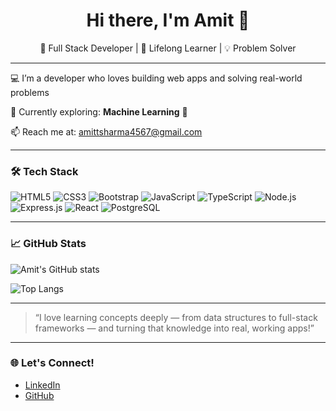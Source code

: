 <h1 align="center">Hi there, I'm Amit 👋</h1>
<p align="center">🚀 Full Stack Developer | 🧠 Lifelong Learner | 💡 Problem Solver</p>

---

💻 I’m a developer who loves building web apps and solving real-world problems

🌱 Currently exploring: **Machine Learning** 🤖

📫 Reach me at: [amittsharma4567@gmail.com](mailto:amittsharma4567@gmail.com)

---


### 🛠️ Tech Stack
![HTML5](https://img.shields.io/badge/-HTML5-black?style=flat-square&logo=html5)
![CSS3](https://img.shields.io/badge/-CSS3-black?style=flat-square&logo=css3)
![Bootstrap](https://img.shields.io/badge/-Bootstrap-black?style=flat-square&logo=bootstrap)
![JavaScript](https://img.shields.io/badge/-JavaScript-black?style=flat-square&logo=javascript)
![TypeScript](https://img.shields.io/badge/-TypeScript-black?style=flat-square&logo=typescript)
![Node.js](https://img.shields.io/badge/-Node.js-black?style=flat-square&logo=node.js)
![Express.js](https://img.shields.io/badge/-Express-black?style=flat-square&logo=express)
![React](https://img.shields.io/badge/-React-black?style=flat-square&logo=react)
![PostgreSQL](https://img.shields.io/badge/-PostgreSQL-black?style=flat-square&logo=postgresql)


---

### 📈 GitHub Stats
![Amit's GitHub stats](https://github-readme-stats.vercel.app/api?username=amitsharma4567&show_icons=true&theme=radical)

![Top Langs](https://github-readme-stats.vercel.app/api/top-langs/?username=amitsharma4567&layout=compact&theme=radical)


---

> “I love learning concepts deeply — from data structures to full-stack frameworks — and turning that knowledge into real, working apps!”

---

### 🌐 Let's Connect!
- [LinkedIn](https://www.linkedin.com/in/amit-kumar-sharma-404233325)
- [GitHub](https://github.com/amitsharma4567)

